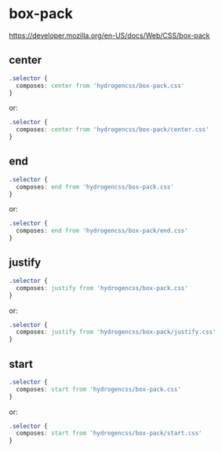 # box-pack

https://developer.mozilla.org/en-US/docs/Web/CSS/box-pack

## center
```css
.selector {
  composes: center from 'hydrogencss/box-pack.css'
}
```

or:
```css
.selector {
  composes: center from 'hydrogencss/box-pack/center.css'
}
```

## end
```css
.selector {
  composes: end from 'hydrogencss/box-pack.css'
}
```

or:
```css
.selector {
  composes: end from 'hydrogencss/box-pack/end.css'
}
```

## justify
```css
.selector {
  composes: justify from 'hydrogencss/box-pack.css'
}
```

or:
```css
.selector {
  composes: justify from 'hydrogencss/box-pack/justify.css'
}
```

## start
```css
.selector {
  composes: start from 'hydrogencss/box-pack.css'
}
```

or:
```css
.selector {
  composes: start from 'hydrogencss/box-pack/start.css'
}
```

